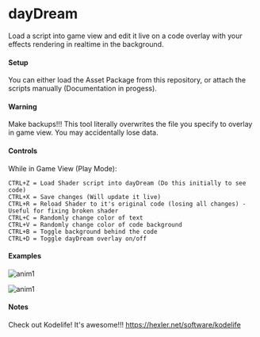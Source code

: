 # dayDream

Load a script into game view and edit it live on a code overlay with your effects rendering in realtime in the background.


#### Setup
You can either load the Asset Package from this repository, or attach the scripts manually (Documentation in progess).


#### Warning
Make backups!!! This tool literally overwrites the file you specify to overlay in game view. You may accidentally lose data.


#### Controls

While in Game View (Play Mode):

```
CTRL+Z = Load Shader script into dayDream (Do this initially to see code)
CTRL+X = Save changes (Will update it live)
CTRL+R = Reload Shader to it's original code (losing all changes) - Useful for fixing broken shader
CTRL+C = Randomly change color of text
CTRL+V = Randomly change color of code background
CTRL+B = Toggle background behind the code
CTRL+D = Toggle dayDream overlay on/off

```

#### Examples

![anim1](https://github.com/eagleEggs/dayDream/blob/master/Screenshots/dayDreamGif02.gif)

![anim1](https://github.com/eagleEggs/dayDream/blob/master/Screenshots/dayDreamGif03.gif)


#### Notes

Check out Kodelife! It's awesome!!! https://hexler.net/software/kodelife
